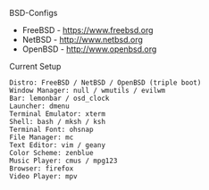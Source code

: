 BSD-Configs
- FreeBSD - https://www.freebsd.org
- NetBSD - http://www.netbsd.org
- OpenBSD - http://www.openbsd.org

Current Setup

    Distro: FreeBSD / NetBSD / OpenBSD (triple boot)
    Window Manager: null / wmutils / evilwm 
    Bar: lemonbar / osd_clock
    Launcher: dmenu
    Terminal Emulator: xterm
    Shell: bash / mksh / ksh
    Terminal Font: ohsnap
    File Manager: mc
    Text Editor: vim / geany
    Color Scheme: zenblue
    Music Player: cmus / mpg123
    Browser: firefox
    Video Player: mpv

